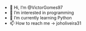 - 👋 Hi, I’m @VictorGomes97
- 👀 I’m interested in programming
- 🌱 I’m currently learning Python
- 📫 How to reach me -> joholiveira31
